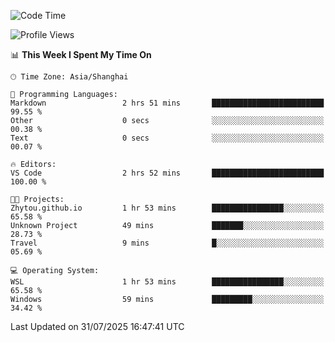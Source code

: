 <!--START_SECTION:waka-->
![Code Time](http://img.shields.io/badge/Code%20Time-3%2C053%20hrs%2049%20mins-blue)

![Profile Views](http://img.shields.io/badge/Profile%20Views-1-blue)

📊 **This Week I Spent My Time On** 

```text
🕑︎ Time Zone: Asia/Shanghai

💬 Programming Languages: 
Markdown                 2 hrs 51 mins       █████████████████████████   99.55 % 
Other                    0 secs              ░░░░░░░░░░░░░░░░░░░░░░░░░   00.38 % 
Text                     0 secs              ░░░░░░░░░░░░░░░░░░░░░░░░░   00.07 % 

🔥 Editors: 
VS Code                  2 hrs 52 mins       █████████████████████████   100.00 % 

🐱‍💻 Projects: 
Zhytou.github.io         1 hr 53 mins        ████████████████░░░░░░░░░   65.58 % 
Unknown Project          49 mins             ███████░░░░░░░░░░░░░░░░░░   28.73 % 
Travel                   9 mins              █░░░░░░░░░░░░░░░░░░░░░░░░   05.69 % 

💻 Operating System: 
WSL                      1 hr 53 mins        ████████████████░░░░░░░░░   65.58 % 
Windows                  59 mins             █████████░░░░░░░░░░░░░░░░   34.42 % 
```


 Last Updated on 31/07/2025 16:47:41 UTC
<!--END_SECTION:waka-->